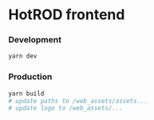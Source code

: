 # HotROD frontend

### Development
```bash
yarn dev
```

### Production
```bash
yarn build
# update paths to /web_assets/assets...
# update logo to /web_assets/...
```